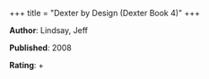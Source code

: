 +++
title = "Dexter by Design (Dexter Book 4)"
+++



**Author**: Lindsay, Jeff

**Published**: 2008

**Rating**: +